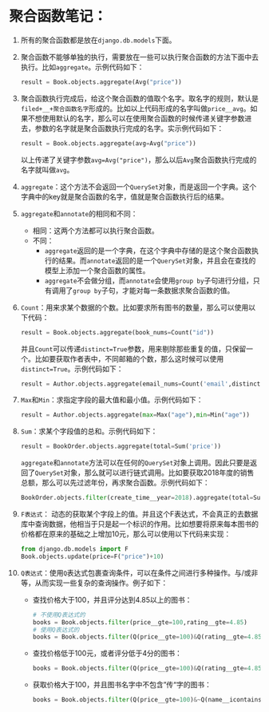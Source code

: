 # 聚合函数笔记：

1. 所有的聚合函数都是放在`django.db.models`下面。
2. 聚合函数不能够单独的执行，需要放在一些可以执行聚合函数的方法下面中去执行。比如`aggregate`。示例代码如下：
    ```python
    result = Book.objects.aggregate(Avg("price"))
    ```
3. 聚合函数执行完成后，给这个聚合函数的值取个名字。取名字的规则，默认是`filed+__+聚合函数名字`形成的。比如以上代码形成的名字叫做`price__avg`。如果不想使用默认的名字，那么可以在使用聚合函数的时候传递关键字参数进去，参数的名字就是聚合函数执行完成的名字。实示例代码如下：
    ```python
    result = Book.objects.aggregate(avg=Avg("price"))
    ```
    以上传递了关键字参数`avg=Avg("price")`，那么以后`Avg`聚合函数执行完成的名字就叫做`avg`。
4. `aggregate`：这个方法不会返回一个`QuerySet`对象，而是返回一个字典。这个字典中的key就是聚合函数的名字，值就是聚合函数执行后的结果。
5. `aggregate`和`annotate`的相同和不同：
    * 相同：这两个方法都可以执行聚合函数。
    * 不同：
        - `aggregate`返回的是一个字典，在这个字典中存储的是这个聚合函数执行的结果。而`annotate`返回的是一个`QuerySet`对象，并且会在查找的模型上添加一个聚合函数的属性。
        - `aggregate`不会做分组，而`annotate`会使用`group by`子句进行分组，只有调用了`group by`子句，才能对每一条数据求聚合函数的值。

6. `Count`：用来求某个数据的个数。比如要求所有图书的数量，那么可以使用以下代码：
    ```python
    result = Book.objects.aggregate(book_nums=Count("id"))
    ```
    并且`Count`可以传递`distinct=True`参数，用来剔除那些重复的值，只保留一个。比如要获取作者表中，不同邮箱的个数，那么这时候可以使用`distinct=True`。示例代码如下：
    ```python
    result = Author.objects.aggregate(email_nums=Count('email',distinct=True))
    ```

7. `Max`和`Min`：求指定字段的最大值和最小值。示例代码如下：
    ```python
    result = Author.objects.aggregate(max=Max("age"),min=Min("age"))
    ```

8. `Sum`：求某个字段值的总和。示例代码如下：
    ```python
    result = BookOrder.objects.aggregate(total=Sum('price'))
    ```
    `aggregate`和`annotate`方法可以在任何的`QuerySet`对象上调用。因此只要是返回了`QuerySet`对象，那么就可以进行链式调用。比如要获取2018年度的销售总额，那么可以先过滤年份，再求聚合函数。示例代码如下：
    ```python
    BookOrder.objects.filter(create_time__year=2018).aggregate(total=Sum('price'))
    ```

7. `F表达式`： 动态的获取某个字段上的值。并且这个F表达式，不会真正的去数据库中查询数据，他相当于只是起一个标识的作用。比如想要将原来每本图书的价格都在原来的基础之上增加10元，那么可以使用以下代码来实现：
    ```python
    from django.db.models import F
    Book.objects.update(price=F("price")+10)
    ```

8. `Q表达式`：使用`Q`表达式包裹查询条件，可以在条件之间进行多种操作。与/或非等，从而实现一些复杂的查询操作。例子如下：
    * 查找价格大于100，并且评分达到4.85以上的图书：
        ```python
        # 不使用Q表达式的
        books = Book.objects.filter(price__gte=100,rating__gte=4.85)
        # 使用Q表达式的
        books = Book.objects.filter(Q(price__gte=100)&Q(rating__gte=4.85))
        ```
    * 查找价格低于100元，或者评分低于4分的图书：
        ```python
        books = Book.objects.filter(Q(price__gte=100)&Q(rating__gte=4.85))
        ```
    * 获取价格大于100，并且图书名字中不包含”传“字的图书：
        ```python
        books = Book.objects.filter(Q(price__gte=100)&~Q(name__icontains='传'))
        ```